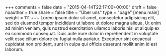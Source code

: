 +++
comments = false
date = "2015-04-14T22:17:00+00:00"
draft = false
noauthor = true
share = false
title = "Über uns"
type = "page"
[menu.main]
weight = 111
+++
Lorem ipsum dolor sit amet, consectetur adipisicing elit, sed do eiusmod
tempor incididunt ut labore et dolore magna aliqua. Ut enim ad minim veniam,
quis nostrud exercitation ullamco laboris nisi ut aliquip ex ea commodo
consequat. Duis aute irure dolor in reprehenderit in voluptate velit esse
cillum dolore eu fugiat nulla pariatur. Excepteur sint occaecat cupidatat non
proident, sunt in culpa qui officia deserunt mollit anim id est laborum. 
